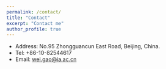```yaml
---
permalink: /contact/
title: "Contact"
excerpt: "Contact me"
author_profile: true
---
```


* Address: No.95 Zhongguancun East Road, Beijing, China.
* Tel: +86-10-82544617
* Email: wei.gao@ia.ac.cn
